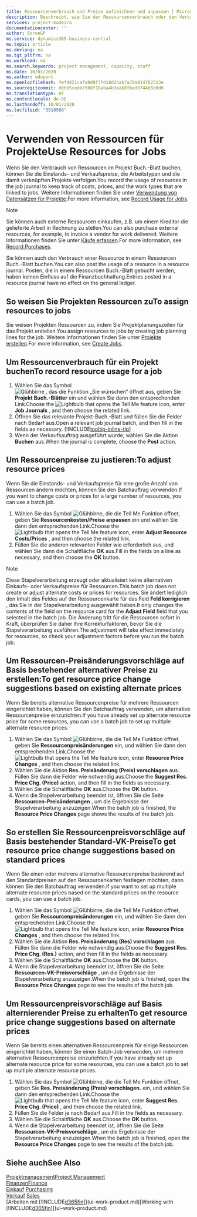 ```yaml
---
title: Ressourcenverbrauch und Preise aufzeichnen und anpassen | Microsoft Docs
description: Beschreibt, wie Sie den Ressourcenverbrauch oder den Verbrauch erfassen können, die einem Projekt zugeordnet sind, um Kosten, Preisen und Arbeitstypen zu verwalten.
services: project-madeira
documentationcenter: ''
author: SorenGP
ms.service: dynamics365-business-central
ms.topic: article
ms.devlang: na
ms.tgt_pltfrm: na
ms.workload: na
ms.search.keywords: project management, capacity, staff
ms.date: 10/01/2020
ms.author: edupont
ms.openlocfilehash: fef4421cafa8d0f7fd18d24ab7a78a814702513e
ms.sourcegitcommit: ddbb5cede750df1baba4b3eab8fbed6744b5b9d6
ms.translationtype: HT
ms.contentlocale: de-DE
ms.lasthandoff: 10/01/2020
ms.locfileid: "3918988"
---
```

# <a name="use-resources-for-jobs"></a><span data-ttu-id="4b14a-103">Verwenden von Ressourcen für Projekte</span><span class="sxs-lookup"><span data-stu-id="4b14a-103">Use Resources for Jobs</span></span>
<span data-ttu-id="4b14a-104">Wenn Sie den Verbrauch von Ressourcen im Projekt Buch.-Blatt buchen, können Sie die Einstands- und Verkaufspreise, die Arbeitstypen und die damit verknüpften Projekte verfolgen.</span><span class="sxs-lookup"><span data-stu-id="4b14a-104">You record the usage of resources in the job journal to keep track of costs, prices, and the work types that are linked to jobs.</span></span> <span data-ttu-id="4b14a-105">Weitere Informationen finden Sie unter [Verwendung von Datensätzen für Projekte](projects-how-record-job-usage.md).</span><span class="sxs-lookup"><span data-stu-id="4b14a-105">For more information, see [Record Usage for Jobs](projects-how-record-job-usage.md).</span></span>

> [!NOTE]
> <span data-ttu-id="4b14a-106">Sie können auch externe Ressourcen einkaufen, z.B. um einem Kreditor die gelieferte Arbeit in Rechnung zu stellen.</span><span class="sxs-lookup"><span data-stu-id="4b14a-106">You can also purchase external resources, for example, to invoice a vendor for work delivered.</span></span> <span data-ttu-id="4b14a-107">Weitere Informationen finden Sie unter [Käufe erfassen](purchasing-how-record-purchases.md).</span><span class="sxs-lookup"><span data-stu-id="4b14a-107">For more information, see [Record Purchases](purchasing-how-record-purchases.md).</span></span>

<span data-ttu-id="4b14a-108">Sie können auch den Verbrauch einer Ressource in einem Ressourcen Buch.-Blatt buchen.</span><span class="sxs-lookup"><span data-stu-id="4b14a-108">You can also post the usage of a resource in a resource journal.</span></span> <span data-ttu-id="4b14a-109">Posten, die in einem Ressourcen Buch.-Blatt gebucht werden, haben keinen Einfluss auf die Finanzbuchhaltung.</span><span class="sxs-lookup"><span data-stu-id="4b14a-109">Entries posted in a resource journal have no effect on the general ledger.</span></span>

## <a name="to-assign-resources-to-jobs"></a><span data-ttu-id="4b14a-110">So weisen Sie Projekten Ressourcen zu</span><span class="sxs-lookup"><span data-stu-id="4b14a-110">To assign resources to jobs</span></span>
<span data-ttu-id="4b14a-111">Sie weisen Projekten Ressourcen zu, indem Sie Projektplanungszeilen für das Projekt erstellen.</span><span class="sxs-lookup"><span data-stu-id="4b14a-111">You assign resources to jobs by creating job planning lines for the job.</span></span> <span data-ttu-id="4b14a-112">Weitere Informationen finden Sie unter  [Projekte erstellen](projects-how-create-jobs.md).</span><span class="sxs-lookup"><span data-stu-id="4b14a-112">For more information, see [Create Jobs](projects-how-create-jobs.md).</span></span>

## <a name="to-record-resource-usage-for-a-job"></a><span data-ttu-id="4b14a-113">Um Ressourcenverbrauch für ein Projekt buchen</span><span class="sxs-lookup"><span data-stu-id="4b14a-113">To record resource usage for a job</span></span>
1. <span data-ttu-id="4b14a-114">Wählen Sie das Symbol ![Glühbirne , das die Funktion „Sie wünschen“ öffnet](media/ui-search/search_small.png "Was möchten Sie tun?") aus, geben Sie **Projekt Buch.-Blätter** ein und wählen Sie dann den entsprechenden Link.</span><span class="sxs-lookup"><span data-stu-id="4b14a-114">Choose the ![Lightbulb that opens the Tell Me feature](media/ui-search/search_small.png "Tell me what you want to do") icon, enter **Job Journals** , and then choose the related link.</span></span>
2. <span data-ttu-id="4b14a-115">Öffnen Sie das relevante Projekt-Buch.-Blatt und füllen Sie die Felder nach Bedarf aus.</span><span class="sxs-lookup"><span data-stu-id="4b14a-115">Open a relevant job journal batch, and then fill in the fields as necessary.</span></span> [!INCLUDE[tooltip-inline-tip](includes/tooltip-inline-tip_md.md)]
3. <span data-ttu-id="4b14a-116">Wenn der Verkaufsauftrag ausgeführt wurde, wählen Sie die Aktion **Buchen** aus.</span><span class="sxs-lookup"><span data-stu-id="4b14a-116">When the journal is complete, choose the **Post** action.</span></span>

## <a name="to-adjust-resource-prices"></a><span data-ttu-id="4b14a-117">Um Ressourcenpreise zu justieren:</span><span class="sxs-lookup"><span data-stu-id="4b14a-117">To adjust resource prices</span></span>
<span data-ttu-id="4b14a-118">Wenn Sie die Einstands- und Verkaufspreise für eine große Anzahl von Ressourcen ändern möchten, können Sie den Batchauftrag verwenden.</span><span class="sxs-lookup"><span data-stu-id="4b14a-118">If you want to change costs or prices for a large number of resources, you can use a batch job.</span></span>  

1. <span data-ttu-id="4b14a-119">Wählen Sie das Symbol ![Glühbirne, die die Tell Me Funktion öffnet](media/ui-search/search_small.png "Was möchten Sie tun?"), geben Sie **Ressourcenkosten/Preise anpassen** ein und wählen Sie dann den entsprechenden Link.</span><span class="sxs-lookup"><span data-stu-id="4b14a-119">Choose the ![Lightbulb that opens the Tell Me feature](media/ui-search/search_small.png "Tell me what you want to do") icon, enter **Adjust Resource Costs/Prices** , and then choose the related link.</span></span>
2. <span data-ttu-id="4b14a-120">Füllen Sie die anderen relevanten Felder wie erforderlich aus, und wählen Sie dann die Schaltfläche **OK** aus.</span><span class="sxs-lookup"><span data-stu-id="4b14a-120">Fill in the fields on a line as necessary, and then choose the **OK** button.</span></span>

> [!NOTE]  
>   <span data-ttu-id="4b14a-121">Diese Stapelverarbeitung erzeugt oder aktualisiert keine alternativen Einkaufs- oder Verkaufspreise für Ressourcen.</span><span class="sxs-lookup"><span data-stu-id="4b14a-121">This batch job does not create or adjust alternate costs or prices for resources.</span></span> <span data-ttu-id="4b14a-122">Sie ändert lediglich den Inhalt des Feldes auf der Ressourcenkarte für das Feld **Feld korrigieren** , das Sie in der Stapelverarbeitung ausgewählt haben.</span><span class="sxs-lookup"><span data-stu-id="4b14a-122">It only changes the contents of the field on the resource card for the **Adjust Field** field that you selected in the batch job.</span></span> <span data-ttu-id="4b14a-123">Die Änderung tritt für die Ressourcen sofort in Kraft, überprüfen Sie daher Ihre Korrekturfaktoren, bevor Sie die Stapelverarbeitung ausführen.</span><span class="sxs-lookup"><span data-stu-id="4b14a-123">The adjustment will take effect immediately for resources, so check your adjustment factors before you run the batch job.</span></span>

## <a name="to-get-resource-price-change-suggestions-based-on-existing-alternate-prices"></a><span data-ttu-id="4b14a-124">Um Ressourcen-Preisänderungsvorschläge auf Basis bestehender alternativer Preise zu erstellen:</span><span class="sxs-lookup"><span data-stu-id="4b14a-124">To get resource price change suggestions based on existing alternate prices</span></span>
<span data-ttu-id="4b14a-125">Wenn Sie bereits alternative Ressourcenpreise für mehrere Ressourcen eingerichtet haben, können Sie den Batchauftrag verwenden, um alternative Ressourcenpreise einzurichten.</span><span class="sxs-lookup"><span data-stu-id="4b14a-125">If you have already set up alternate resource price for some resources, you can use a batch job to set up multiple alternate resource prices.</span></span>

1. <span data-ttu-id="4b14a-126">Wählen Sie das Symbol ![Glühbirne, die die Tell Me Funktion öffnet](media/ui-search/search_small.png "Was möchten Sie tun?"), geben Sie **Ressourcenpreisänderungen** ein, und wählen Sie dann den entsprechenden Link.</span><span class="sxs-lookup"><span data-stu-id="4b14a-126">Choose the ![Lightbulb that opens the Tell Me feature](media/ui-search/search_small.png "Tell me what you want to do") icon, enter **Resource Price Changes** , and then choose the related link.</span></span>
2. <span data-ttu-id="4b14a-127">Wählen Sie die Aktion **Res. Preisänderung (Preis) vorschlagen** aus. Füllen Sie dann die Felder wie notwendig aus.</span><span class="sxs-lookup"><span data-stu-id="4b14a-127">Choose the **Suggest Res. Price Chg. (Price)** action, and then fill in the fields as necessary.</span></span>
3. <span data-ttu-id="4b14a-128">Wählen Sie die Schaltfläche **OK** aus.</span><span class="sxs-lookup"><span data-stu-id="4b14a-128">Choose the **OK** button.</span></span>  
4. <span data-ttu-id="4b14a-129">Wenn die Stapelverarbeitung beendet ist, öffnen Sie die Seite **Ressourcen-Preisänderungen** , um die Ergebnisse der Stapelverarbeitung anzuzeigen.</span><span class="sxs-lookup"><span data-stu-id="4b14a-129">When the batch job is finished, the **Resource Price Changes** page shows the results of the batch job.</span></span>

## <a name="to-get-resource-price-change-suggestions-based-on-standard-prices"></a><span data-ttu-id="4b14a-130">So erstellen Sie Ressourcenpreisvorschläge auf Basis bestehender Standard-VK-Preise</span><span class="sxs-lookup"><span data-stu-id="4b14a-130">To get resource price change suggestions based on standard prices</span></span>
<span data-ttu-id="4b14a-131">Wenn Sie einen oder mehrere alternative Ressourcenpreise basierend auf den Standardpreisen auf den Ressourcenkarten festlegen möchten, dann können Sie den Batchauftrag verwenden.</span><span class="sxs-lookup"><span data-stu-id="4b14a-131">If you want to set up multiple alternate resource prices based on the standard prices on the resource cards, you can use a batch job.</span></span>  

1. <span data-ttu-id="4b14a-132">Wählen Sie das Symbol ![Glühbirne, die die Tell Me Funktion öffnet](media/ui-search/search_small.png "Was möchten Sie tun?"), geben Sie **Ressourcenpreisänderungen** ein, und wählen Sie dann den entsprechenden Link.</span><span class="sxs-lookup"><span data-stu-id="4b14a-132">Choose the ![Lightbulb that opens the Tell Me feature](media/ui-search/search_small.png "Tell me what you want to do") icon, enter **Resource Price Changes** , and then choose the related link.</span></span>
2. <span data-ttu-id="4b14a-133">Wählen Sie die Aktion **Res. Preisänderung (Res) vorschlagen** aus. Füllen Sie dann die Felder wie notwendig aus.</span><span class="sxs-lookup"><span data-stu-id="4b14a-133">Choose the **Suggest Res. Price Chg. (Res.)** action, and then fill in the fields as necessary.</span></span>  
3. <span data-ttu-id="4b14a-134">Wählen Sie die Schaltfläche **OK** aus.</span><span class="sxs-lookup"><span data-stu-id="4b14a-134">Choose the **OK** button.</span></span>  
4. <span data-ttu-id="4b14a-135">Wenn die Stapelverarbeitung beendet ist, öffnen Sie die Seite **Ressourcen-VK-Preisvorschläge** , um die Ergebnisse der Stapelverarbeitung anzuzeigen.</span><span class="sxs-lookup"><span data-stu-id="4b14a-135">When the batch job is finished, open the **Resource Price Changes** page to see the results of the batch job.</span></span>

## <a name="to-get-resource-price-change-suggestions-based-on-alternate-prices"></a><span data-ttu-id="4b14a-136">Um Ressourcenpreisvorschläge auf Basis alternierender Preise zu erhalten</span><span class="sxs-lookup"><span data-stu-id="4b14a-136">To get resource price change suggestions based on alternate prices</span></span>
<span data-ttu-id="4b14a-137">Wenn Sie bereits einen alternativen Ressourcenpreis für einige Ressourcen eingerichtet haben, können Sie einen Batch-Job verwenden, um mehrere alternative Ressourcenpreise einzurichten.</span><span class="sxs-lookup"><span data-stu-id="4b14a-137">If you have already set up alternate resource price for some resources, you can use a batch job to set up multiple alternate resource prices.</span></span>

1. <span data-ttu-id="4b14a-138">Wählen Sie das Symbol ![Glühbirne, die die Tell Me Funktion öffnet](media/ui-search/search_small.png "Was möchten Sie tun?"), geben Sie **Res. Preisänderung (Preis) vorschlagen.** ein, und wählen Sie dann den entsprechenden Link.</span><span class="sxs-lookup"><span data-stu-id="4b14a-138">Choose the ![Lightbulb that opens the Tell Me feature](media/ui-search/search_small.png "Tell me what you want to do") icon, enter **Suggest Res. Price Chg. (Price)** , and then choose the related link.</span></span>  
2. <span data-ttu-id="4b14a-139">Füllen Sie die Felder je nach Bedarf aus.</span><span class="sxs-lookup"><span data-stu-id="4b14a-139">Fill in the fields as necessary.</span></span>
3. <span data-ttu-id="4b14a-140">Wählen Sie die Schaltfläche **OK** aus.</span><span class="sxs-lookup"><span data-stu-id="4b14a-140">Choose the **OK** button.</span></span>  
4. <span data-ttu-id="4b14a-141">Wenn die Stapelverarbeitung beendet ist, öffnen Sie die Seite **Ressourcen-VK-Preisvorschläge** , um die Ergebnisse der Stapelverarbeitung anzuzeigen.</span><span class="sxs-lookup"><span data-stu-id="4b14a-141">When the batch job is finished, open the **Resource Price Changes** page to see the results of the batch job.</span></span>

## <a name="see-also"></a><span data-ttu-id="4b14a-142">Siehe auch</span><span class="sxs-lookup"><span data-stu-id="4b14a-142">See Also</span></span>
[<span data-ttu-id="4b14a-143">Projektmanagement</span><span class="sxs-lookup"><span data-stu-id="4b14a-143">Project Management</span></span>](projects-manage-projects.md)  
[<span data-ttu-id="4b14a-144">Finanzen</span><span class="sxs-lookup"><span data-stu-id="4b14a-144">Finance</span></span>](finance.md)  
<span data-ttu-id="4b14a-145">[Einkauf](purchasing-manage-purchasing.md)       </span><span class="sxs-lookup"><span data-stu-id="4b14a-145">[Purchasing](purchasing-manage-purchasing.md)       </span></span>  
<span data-ttu-id="4b14a-146">[Verkauf](sales-manage-sales.md)   </span><span class="sxs-lookup"><span data-stu-id="4b14a-146">[Sales](sales-manage-sales.md)   </span></span>  
<span data-ttu-id="4b14a-147">[Arbeiten mit [!INCLUDE[d365fin](includes/d365fin_md.md)]](ui-work-product.md)</span><span class="sxs-lookup"><span data-stu-id="4b14a-147">[Working with [!INCLUDE[d365fin](includes/d365fin_md.md)]](ui-work-product.md)</span></span>  
